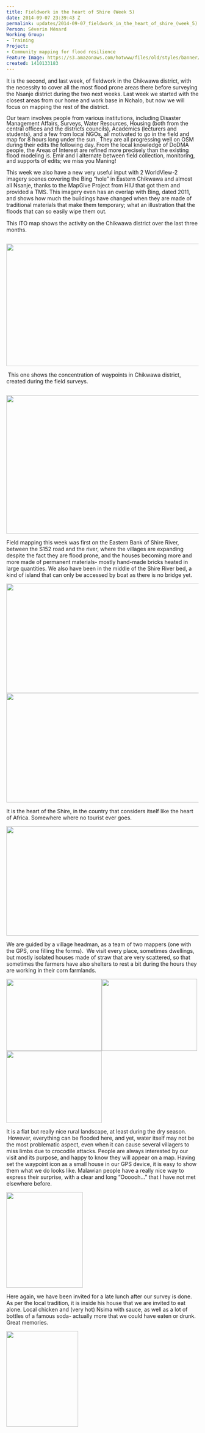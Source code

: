 ```yaml
---
title: Fieldwork in the heart of Shire (Week 5)
date: 2014-09-07 23:39:43 Z
permalink: updates/2014-09-07_fieldwork_in_the_heart_of_shire_(week_5)
Person: Séverin Ménard
Working Group:
- Training
Project:
- Community mapping for flood resilience
Feature Image: https://s3.amazonaws.com/hotwww/files/old/styles/banner/public/IMG_20140828_115856119.jpg
created: 1410133183
---
```


<p>It is the second, and last week, of fieldwork in the Chikwawa district, with the necessity to cover all the most flood prone areas there before surveying the Nsanje district during the two next weeks. Last week we started with the closest areas from our home and work base in Nchalo, but now we will focus on mapping the rest of the district.&nbsp;</p><p><span style="line-height: 100%;">Our team involves people from various institutions, including Disaster Management Affairs, Surveys, Water Resources, Housing (both from the central offices and the districts councils), Academics (lecturers and students), and a few from local NGOs, all motivated to go in the field and map for 8 hours long under the sun. &nbsp;They are all progressing well on OSM during their edits the following day. From the local knowledge of DoDMA people, the Areas of Interest are refined more precisely than the existing flood modeling is. Emir and I alternate between field collection, monitoring, and supports of edits; we miss you Maning!</span></p><p>This week we also have a new very useful input with 2 WorldView-2 imagery scenes covering the Bing “hole” in Eastern Chikwawa and almost all Nsanje, thanks to the MapGive Project from HIU that got them and provided a TMS. This imagery even has an overlap with Bing, dated 2011, and shows how much the buildings have changed when they are made of traditional materials that make them temporary; what an illustration that the floods that can so easily wipe them out.</p><p>This ITO map shows the activity on the Chikwawa district over the last three months.</p><p style="margin-bottom: 0in; line-height: 100%;">&nbsp;<img class="image-large" src="https://s3.amazonaws.com/hotwww/files/old/styles/large/public/ITOMaps_LowerShire_20140906.png?itok=fSuPODdV" alt="" style="width:510px;height:320px"></p><p>&nbsp;This one shows the concentration of waypoints in Chikwawa district, created during the field surveys.</p><p style="margin-bottom: 0in; line-height: 100%;">&nbsp;<img class="image-large" src="https://s3.amazonaws.com/hotwww/files/old/styles/large/public/Lower_Shire_Chikwawa_waypoints.png?itok=IQjiaDEH" alt="" style="width:510px;height:362px"></p><p>Field mapping this week was first on the Eastern Bank of Shire River, between the S152 road and the river, where the villages are expanding despite the fact they are flood prone, and the houses becoming more and more made of permanent materials- mostly hand-made bricks heated in large quantities. We also have been in the middle of the Shire River bed, a kind of island that can only be accessed by boat as there is no bridge yet.</p><p style="margin-bottom: 0in; line-height: 100%;"><img class="image-large" src="https://s3.amazonaws.com/hotwww/files/old/styles/large/public/IMG_20140828_115856119.jpg?itok=dxq0xz2i" alt="" style="width:510px;height:286px"><img class="image-large" src="https://s3.amazonaws.com/hotwww/files/old/styles/large/public/IMG_20140828_172123279_HDR.jpg?itok=tKJKk4Oe" alt="" style="width:510px;height:286px"></p><p>It is the heart of the Shire, in the country that considers itself like the heart of Africa. Somewhere where no tourist ever goes.</p><p style="margin-bottom: 0in; line-height: 100%;"><img class="image-large" src="https://s3.amazonaws.com/hotwww/files/old/styles/large/public/IMG_20140828_153050897.jpg?itok=XeY-jspb" alt="" style="width:510px;height:286px"></p><p>We are guided by a village headman, as a team of two mappers (one with the GPS, one filling the forms). &nbsp;We visit every place, sometimes dwellings, but mostly isolated houses made of straw that are very scattered, so that sometimes the farmers have also shelters to rest a bit during the hours they are working in their corn farmlands.</p><p><img class="image-medium" src="https://s3.amazonaws.com/hotwww/files/old/styles/medium/public/P1050148_25%25.png?itok=0Lo3wNZL" alt="" style="width:250px;height:188px"><img class="image-medium" src="https://s3.amazonaws.com/hotwww/files/old/styles/medium/public/P1050089_25%25.PNG?itok=L5PBBwav" alt="" style="width:250px;height:188px"><img class="image-medium" src="https://s3.amazonaws.com/hotwww/files/old/styles/medium/public/P1050103_25%25.png?itok=TMpqg6Yg" alt="" style="width:250px;height:188px"></p><p>It is a flat but really nice rural landscape, at least during the dry season. &nbsp;However, everything can be flooded here, and yet, water itself may not be the most problematic aspect, even when it can cause several villagers to miss limbs due to crocodile attacks. People are always interested by our visit and its purpose, and happy to know they will appear on a map. Having set the waypoint icon as a small house in our GPS device, it is easy to show them what we do looks like. Malawian people have a really nice way to express their surprise, with a clear and long “Oooooh...” that I have not met elsewhere before.</p><p style="margin-bottom: 0in; line-height: 100%;"><img class="image-medium" src="https://s3.amazonaws.com/hotwww/files/old/styles/medium/public/286.png?itok=UV78NgyT" alt="" style="width:200px;height:250px"></p><p>Here again, we have been invited for a late lunch after our survey is done. As per the local tradition, it is inside his house that we are invited to eat alone. Local chicken and (very hot) Nsima with sauce, as well as a lot of bottles of a famous soda- actually more that we could have eaten or drunk. Great memories.</p><p style="margin-bottom: 0in; line-height: 100%;"><img class="image-medium" src="https://s3.amazonaws.com/hotwww/files/old/styles/medium/public/P1050152_25%25.png?itok=50uTRtCt" alt="" style="width:188px;height:250px"></p><p>&nbsp;</p>
